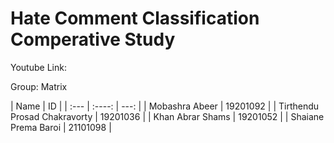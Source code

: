 # Hate Comment Classification Comperative Study

Youtube Link: 

Group: Matrix

| Name      | ID |
| :---        |    :----:   |          ---: |
| Mobashra Abeer   | 19201092 |
| Tirthendu Prosad Chakravorty   | 19201036 |
| Khan Abrar Shams   | 19201052 |
| Shaiane Prema Baroi   | 21101098 |

